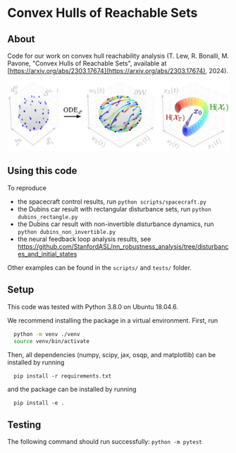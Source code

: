 # Convex Hulls of Reachable Sets

## About

Code for our work on convex hull reachability analysis (T. Lew, R. Bonalli, M. Pavone, "Convex Hulls of Reachable Sets", available at [https://arxiv.org/abs/2303.17674](https://arxiv.org/abs/2303.17674), 2024).

![continuous_time_reachability](/results/continuous_time_reachability.jpg)

## Using this code
To reproduce
* the spacecraft control results, run
``python scripts/spacecraft.py``
* the Dubins car result with rectangular disturbance sets, run
``python dubins_rectangle.py``
* the Dubins car result with non-invertible disturbance dynamics, run
``python dubins_non_invertible.py``
* the neural feedback loop analysis results, see https://github.com/StanfordASL/nn_robustness_analysis/tree/disturbances_and_initial_states

Other examples can be found in the ``scripts/`` and ``tests/`` folder.

## Setup
This code was tested with Python 3.8.0 on Ubuntu 18.04.6.

We recommend installing the package in a virtual environment. First, run 
```bash
  python -m venv ./venv
  source venv/bin/activate
``` 
Then, all dependencies (numpy, scipy, jax, osqp, and matplotlib) can be installed by running 
```
  pip install -r requirements.txt
```
and the package can be installed by running
```
  pip install -e .
```

## Testing
The following command should run successfully:
``
  python -m pytest
``
